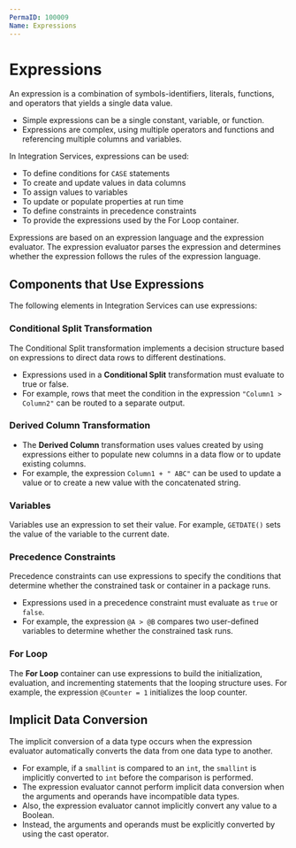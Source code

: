 ```yaml
---
PermaID: 100009
Name: Expressions
---
```


# Expressions

An expression is a combination of symbols-identifiers, literals, functions, and operators that yields a single data value. 

 - Simple expressions can be a single constant, variable, or function. 
 - Expressions are complex, using multiple operators and functions and referencing multiple columns and variables. 

In Integration Services, expressions can be used: 

 - To define conditions for `CASE` statements 
 - To create and update values in data columns
 - To assign values to variables
 - To update or populate properties at run time 
 - To define constraints in precedence constraints 
 - To provide the expressions used by the For Loop container.

Expressions are based on an expression language and the expression evaluator. The expression evaluator parses the expression and determines whether the expression follows the rules of the expression language. 

## Components that Use Expressions

The following elements in Integration Services can use expressions:

### Conditional Split Transformation

The Conditional Split transformation implements a decision structure based on expressions to direct data rows to different destinations. 

 - Expressions used in a **Conditional Split** transformation must evaluate to true or false. 
 - For example, rows that meet the condition in the expression `"Column1 > Column2"` can be routed to a separate output.

### Derived Column Transformation

 - The **Derived Column** transformation uses values created by using expressions either to populate new columns in a data flow or to update existing columns. 
 - For example, the expression `Column1 + " ABC"` can be used to update a value or to create a new value with the concatenated string.

### Variables

Variables use an expression to set their value. For example, `GETDATE()` sets the value of the variable to the current date.

### Precedence Constraints

Precedence constraints can use expressions to specify the conditions that determine whether the constrained task or container in a package runs. 

 - Expressions used in a precedence constraint must evaluate as `true` or `false`. 
 - For example, the expression `@A > @B` compares two user-defined variables to determine whether the constrained task runs.

### For Loop

The **For Loop** container can use expressions to build the initialization, evaluation, and incrementing statements that the looping structure uses. For example, the expression `@Counter = 1` initializes the loop counter.

## Implicit Data Conversion

The implicit conversion of a data type occurs when the expression evaluator automatically converts the data from one data type to another. 

 - For example, if a `smallint` is compared to an `int`, the `smallint` is implicitly converted to `int` before the comparison is performed.
 - The expression evaluator cannot perform implicit data conversion when the arguments and operands have incompatible data types. 
 - Also, the expression evaluator cannot implicitly convert any value to a Boolean. 
 - Instead, the arguments and operands must be explicitly converted by using the cast operator. 

